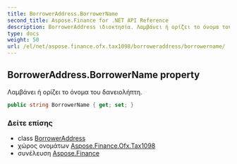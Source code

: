 ```yaml
---
title: BorrowerAddress.BorrowerName
second_title: Aspose.Finance for .NET API Reference
description: BorrowerAddress ιδιοκτησία. Λαμβάνει ή ορίζει το όνομα του δανειολήπτη.
type: docs
weight: 50
url: /el/net/aspose.finance.ofx.tax1098/borroweraddress/borrowername/
---
```

## BorrowerAddress.BorrowerName property

Λαμβάνει ή ορίζει το όνομα του δανειολήπτη.

```csharp
public string BorrowerName { get; set; }
```

### Δείτε επίσης

* class [BorrowerAddress](../)
* χώρος ονομάτων [Aspose.Finance.Ofx.Tax1098](../../borroweraddress/)
* συνέλευση [Aspose.Finance](../../../)


